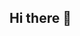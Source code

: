 ## Hi there 👋

<!--
**dariojaimez/dariojaimez** is a ✨ _special_ ✨ repository because its `README.md` (this file) appears on your GitHub profile.
Me llamo Ruben Dario Jaimez "dario" de preferencia y actualmente trabajo como Administrador de Sistemas y ademas soy Docente en nivel Secundario y Terciario. Me encanta la tecnología en general, por eso realizo diferentes cursos y me gusta aprender para estar con la tecnología en mi día a día.

Here are some ideas to get you started:

- 🔭 I’m currently working on ...
- 🌱 I’m currently learning ...
- 👯 I’m looking to collaborate on ...
- 🤔 I’m looking for help with ...
- 💬 Ask me about ...
- 📫 How to reach me: dariojaimez@gmail.com
- 😄 Pronouns: ...
- ⚡ Fun fact: ...
-->
